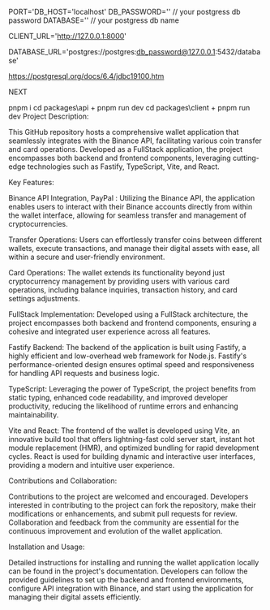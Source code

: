 PORT='DB_HOST='localhost' DB_PASSWORD='' // your postgress db password DATABASE='' // your postgress db name

CLIENT_URL='http://127.0.0.1:8000'

DATABASE_URL='postgres://postgres:db_password@127.0.0.1:5432/database'

https://postgresql.org/docs/6.4/jdbc19100.htm

NEXT

pnpm i
cd packages\api + pnpm run dev
cd packages\client + pnpm run dev
Project Description:

This GitHub repository hosts a comprehensive wallet application that seamlessly integrates with the Binance API, facilitating various coin transfer and card operations. Developed as a FullStack application, the project encompasses both backend and frontend components, leveraging cutting-edge technologies such as Fastify, TypeScript, Vite, and React.

Key Features:

Binance API Integration, PayPal : Utilizing the Binance API, the application enables users to interact with their Binance accounts directly from within the wallet interface, allowing for seamless transfer and management of cryptocurrencies.

Transfer Operations: Users can effortlessly transfer coins between different wallets, execute transactions, and manage their digital assets with ease, all within a secure and user-friendly environment.

Card Operations: The wallet extends its functionality beyond just cryptocurrency management by providing users with various card operations, including balance inquiries, transaction history, and card settings adjustments.

FullStack Implementation: Developed using a FullStack architecture, the project encompasses both backend and frontend components, ensuring a cohesive and integrated user experience across all features.

Fastify Backend: The backend of the application is built using Fastify, a highly efficient and low-overhead web framework for Node.js. Fastify's performance-oriented design ensures optimal speed and responsiveness for handling API requests and business logic.

TypeScript: Leveraging the power of TypeScript, the project benefits from static typing, enhanced code readability, and improved developer productivity, reducing the likelihood of runtime errors and enhancing maintainability.

Vite and React: The frontend of the wallet is developed using Vite, an innovative build tool that offers lightning-fast cold server start, instant hot module replacement (HMR), and optimized bundling for rapid development cycles. React is used for building dynamic and interactive user interfaces, providing a modern and intuitive user experience.

Contributions and Collaboration:

Contributions to the project are welcomed and encouraged. Developers interested in contributing to the project can fork the repository, make their modifications or enhancements, and submit pull requests for review. Collaboration and feedback from the community are essential for the continuous improvement and evolution of the wallet application.

Installation and Usage:

Detailed instructions for installing and running the wallet application locally can be found in the project's documentation. Developers can follow the provided guidelines to set up the backend and frontend environments, configure API integration with Binance, and start using the application for managing their digital assets efficiently.
